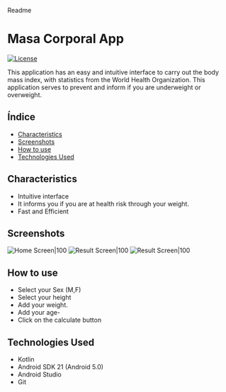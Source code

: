 Readme
# Masa Corporal App

[![License](https://img.shields.io/badge/Licencia-MIT-brightgreen.svg)](LICENSE)

This application has an easy and intuitive interface to carry out the body mass index, with statistics from the World Health Organization. This application serves to prevent and inform if you are underweight or overweight.

## Índice

- [Characteristics](#características)
- [Screenshots](#capturas-de-pantalla)
- [How to use](#cómo-usar)
- [Technologies Used](#tecnologías-utilizadas)

## Characteristics

- Intuitive interface
- It informs you if you are at health risk through your weight.
- Fast and Efficient

## Screenshots

![Home Screen|100](https://github.com/Patroncito/IMCApp_Android/raw/main/app/sampledata/screen2.png)
![Result Screen|100](https://github.com/Patroncito/IMCApp_Android/raw/main/app/sampledata/screen1.png)
![Result Screen|100](https://github.com/Patroncito/IMCApp_Android/raw/main/app/sampledata/screen3.png)

## How to use

- Select your Sex (M,F)
- Select your height
- Add your weight.
- Add your age-
- Click on the calculate button

## Technologies Used
- Kotlin
- Android SDK 21 (Android 5.0)
- Android Studio
- Git

